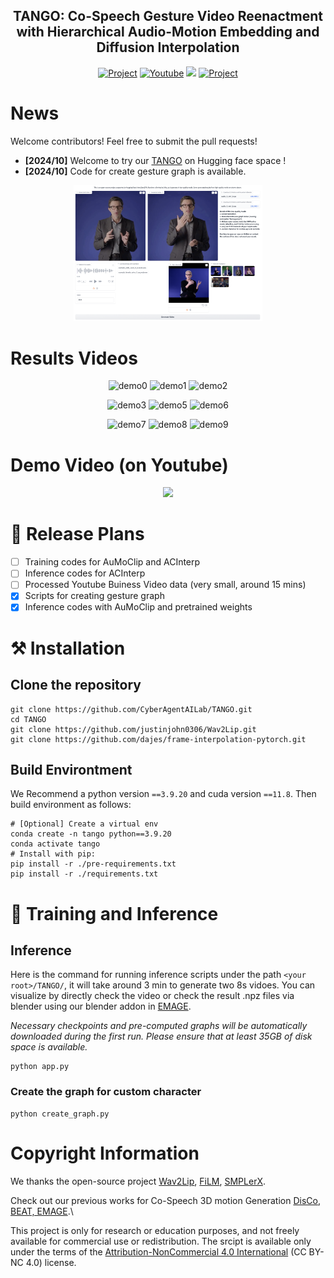 <div align="center">
<!-- <p align="center"> <img src="./assets/EMAGE_2024/1711449143651.jpg" width="100px"> </p> -->
<h2>TANGO: Co-Speech Gesture Video Reenactment with Hierarchical Audio-Motion Embedding and Diffusion Interpolation</h2>

<a href='https://pantomatrix.github.io/TANGO/'><img src='https://img.shields.io/badge/Project-TANGO-blue' alt='Project'></a>
<a href='https://youtu.be/xuhD_-tMH1w?si=Tr6jHAhOR1fxWIjb'><img src='https://img.shields.io/badge/YouTube-TANGO-rgb(255, 0, 0)' alt='Youtube'></a>
<a href='https://huggingface.co/spaces/H-Liu1997/TANGO'><img src='https://img.shields.io/badge/%F0%9F%A4%97%20Hugging%20Face-Spaces-blue'></a>
<a href='https://arxiv.org/abs/2410.04221'><img src='https://img.shields.io/badge/Paper-ArXiv-yellow' alt='Project'></a>

</div>

# News

Welcome contributors! Feel free to submit the pull requests!

- **[2024/10]** Welcome to try our [TANGO](<(https://huggingface.co/spaces/H-Liu1997/TANGO)!>) on Hugging face space !
- **[2024/10]** Code for create gesture graph is available.

<p align=center>
<img src ="./assets/hg.png" width="60%" >
</p>

# Results Videos

<p align="center">
  <img src="./assets/demo8.gif" width="32%" alt="demo0">
  <img src="./assets/demo1.gif" width="32%" alt="demo1">
  <img src="./assets/demo2.gif" width="32%" alt="demo2">
</p>
<p align="center">
  <img src="./assets/demo3.gif" width="32%" alt="demo3">
  <img src="./assets/demo5.gif" width="32%" alt="demo5">
  <img src="./assets/demo0.gif" width="32%" alt="demo6">
</p>
<p align="center">
  <img src="./assets/demo7.gif" width="32%" alt="demo7">
  <img src="./assets/demo6.gif" width="32%" alt="demo8">
  <img src="./assets/demo9.gif" width="32%" alt="demo9">
</p>

# Demo Video (on Youtube)

<p align=center>
    <a href="https://youtu.be/xuhD_-tMH1w?si=Tr6jHAhOR1fxWIjb">
    <img  width="68%" src="./assets/video.png">
    </a>
</p>

# 📝 Release Plans

- [ ] Training codes for AuMoClip and ACInterp
- [ ] Inference codes for ACInterp
- [ ] Processed Youtube Buiness Video data (very small, around 15 mins)
- [x] Scripts for creating gesture graph
- [x] Inference codes with AuMoClip and pretrained weights

# ⚒️ Installation

## Clone the repository

```shell
git clone https://github.com/CyberAgentAILab/TANGO.git
cd TANGO
git clone https://github.com/justinjohn0306/Wav2Lip.git
git clone https://github.com/dajes/frame-interpolation-pytorch.git
```

## Build Environtment

We Recommend a python version `==3.9.20` and cuda version `==11.8`. Then build environment as follows:

```shell
# [Optional] Create a virtual env
conda create -n tango python==3.9.20
conda activate tango
# Install with pip:
pip install -r ./pre-requirements.txt
pip install -r ./requirements.txt
```

# 🚀 Training and Inference

## Inference

Here is the command for running inference scripts under the path `<your root>/TANGO/`, it will take around 3 min to generate two 8s vidoes. You can visualize by directly check the video or check the result .npz files via blender using our blender addon in [EMAGE](https://github.com/PantoMatrix/PantoMatrix).

_Necessary checkpoints and pre-computed graphs will be automatically downloaded during the first run. Please ensure that at least 35GB of disk space is available._

```shell
python app.py
```

### Create the graph for custom character

```shell
python create_graph.py
```

# Copyright Information

We thanks the open-source project [Wav2Lip](https://github.com/Rudrabha/Wav2Lip), [FiLM](https://github.com/caffeinism/FiLM-pytorch), [SMPLerX](https://github.com/caizhongang/SMPLer-X).

Check out our previous works for Co-Speech 3D motion Generation <a href="https://github.com/PantoMatrix/PantoMatrix">DisCo, BEAT, EMAGE</a>.\

This project is only for research or education purposes, and not freely available for commercial use or redistribution. The srcipt is available only under the terms of the [Attribution-NonCommercial 4.0 International](https://creativecommons.org/licenses/by-nc/4.0/legalcode) (CC BY-NC 4.0) license.
